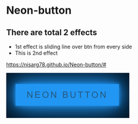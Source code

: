 # Neon-button

## There are total 2 effects
- 1st effect is sliding line over btn from every side
- This is 2nd effect


https://nisarg78.github.io/Neon-button/#

![](neon%20btn.png)
